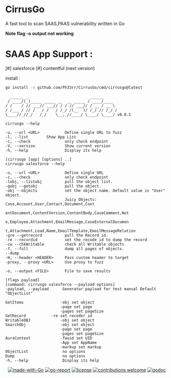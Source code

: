 # CirrusGo
A fast tool to scan SAAS,PAAS vulnerability written in Go

**Note flag -o output not working**

# SAAS App Support :

[#] salesforce
[#] contentful (next version)


install :

```bash
go install -v github.com/Ph33rr/CirrusGo/cmd/cirrusgo@latest
```


 ```
   ______ _                           ______
  / ____/(_)_____ _____ __  __ _____ / ____/____
 / /    / // ___// ___// / / // ___// / __ / __ \
/ /___ / // /   / /   / /_/ /(__  )/ /_/ // /_/ /
\____//_//_/   /_/    \__,_//____/ \____/ \____/ v0.0.1

cirrusgo --help

-u, --url <URL>           Define single URL to fuzz
-l, --list		  Show App List
-c, --check               only check endpoint
-V, --version             Show current version
-h, --help                Display its help

[cirrusgo [app] [options] ..]
cirrusgo salesforce --help

-u, --url <URL>           Define single URL
-c, --check               only check endpoint
-lobj, --listobj          pull the object list.
-gobj --getobj            pull the object.
-obj --objects            set the object name. Default value is "User" object.
                           Juicy Objects: Case,Account,User,Contact,Document,Cont
                           entDocument,ContentVersion,ContentBody,CaseComment,Not
                           e,Employee,Attachment,EmailMessage,CaseExternalDocumen
                           t,Attachment,Lead,Name,EmailTemplate,EmailMessageRelation
-gre --getrecord          pull the Record id.
-re --recordid            set the recode id to dump the record
-cw --chkWritable         check all Writable objects
-f, --full                dump all pages of objects.
--dump
-H, --header <HEADER>     Pass custom header to target
-proxy, --proxy <URL>     Use proxy to fuzz

-o, --output <FILE>       File to save results

[flags payload]
[command: cirrusgo salesforce --payload options]
-payload, --payload      Generator payload for test manual Default "ObjectList"

GetItems                -obj set object
                         -page set page
                         -pages set pageSize
GetRecord 	        -re set recoder id 
WritableOBJ             -obj set object  
SearchObj               -obj set object 
                         -page set page
                         -pages set pageSize
AuraContext             -fwuid set UID 
                         -App set AppName
                         -markup set markup                        
ObjectList               no options
Dump                     no options		 
-h, --help               Display its help 

```

<img src="https://img.shields.io/badge/Open--Source--Summit-2022-blue.svg?logo=none" alt="" /></a>&nbsp;
[![made-with-Go](https://img.shields.io/badge/made%20with-Go-brightgreen.svg)](http://golang.org)
[![go-report](https://img.shields.io/badge/go%20report-A+-brightgreen.svg?style=flat)](https://img.shields.io/badge/go%20report-A+-brightgreen.svg?style=flat)
[![license](https://img.shields.io/badge/license-MIT-_red.svg)](https://opensource.org/licenses/MIT)
[![contributions welcome](https://img.shields.io/badge/contributions-welcome-brightgreen.svg?style=flat)](https://github.com/ph33rr/cirrusgo/issues)
[![godoc](https://img.shields.io/badge/godoc-reference-brightgreen.svg)](https://godoc.org/github.com/ph33rr/cirrusgo)
